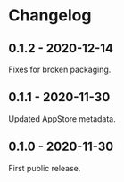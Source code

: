 # Changelog

## 0.1.2 - 2020-12-14

Fixes for broken packaging.


## 0.1.1 - 2020-11-30

Updated AppStore metadata.


## 0.1.0 - 2020-11-30

First public release.
